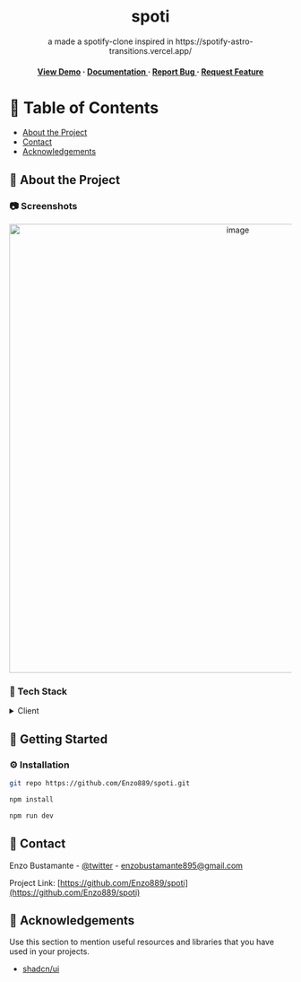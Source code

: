 <div align='center'>

<h1>spoti</h1>
<p>a made a spotify-clone inspired in https://spotify-astro-transitions.vercel.app/</p>

<h4> <a href=https://spoti-astro.vercel.app/>View Demo</a> <span> · </span> <a href="https://github.com/Enzo889/spoti/blob/master/README.md"> Documentation </a> <span> · </span> <a href="https://github.com/Enzo889/spoti/issues"> Report Bug </a> <span> · </span> <a href="https://github.com/Enzo889/spoti/issues"> Request Feature </a> </h4>


</div>

# :notebook_with_decorative_cover: Table of Contents

- [About the Project](#star2-about-the-project)
- [Contact](#handshake-contact)
- [Acknowledgements](#gem-acknowledgements)


## :star2: About the Project

### :camera: Screenshots
<div align="center"> <a href="https://spoti-astro.vercel.app/"><img src="https://i.pinimg.com/736x/0e/61/dd/0e61dd5125be602f7a085f35128ada19.jpg" alt='image' width='800'/></a> </div>


### :space_invader: Tech Stack
<details> <summary>Client</summary> <ul>
<li><a href="">Astro</a></li>
<li><a href="">React</a></li>
<li><a href="">Svelte</a></li>
</ul> </details>


## :toolbox: Getting Started

### :gear: Installation

```bash
git repo https://github.com/Enzo889/spoti.git
```

```bash
npm install
```

```bash
npm run dev
```




## :handshake: Contact

Enzo Bustamante - [@twitter](https://twitter.com/enzonicolas24) - enzobustamante895@gmail.com

Project Link: [https://github.com/Enzo889/spoti](https://github.com/Enzo889/spoti)

## :gem: Acknowledgements

Use this section to mention useful resources and libraries that you have used in your projects.

- [shadcn/ui](https://ui.shadcn.com/)
